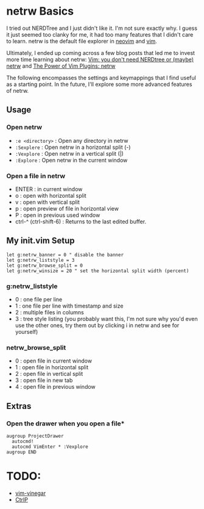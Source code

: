 # netrw Basics

I tried out NERDTree and I just didn't like it. I'm not sure exactly why. I guess it just seemed too clanky for me, it had too many features that I didn't care to learn. netrw is the default file explorer in [neovim](https://neovim.io/doc/user/pi_netrw.html#g:netrw_liststyle) and [vim](http://vimdoc.sourceforge.net/htmldoc/pi_netrw.html). 

Ultimately, I ended up coming across a few blog posts that led me to invest more time learning about netrw: [Vim: you don't need NERDtree or (maybe) netrw](https://shapeshed.com/vim-netrw/) and [The Power of Vim Plugins: netrw](http://snow-dev.com/the-power-of-vim-plugins-netrw/)

The following encompasses the settings and keymappings that I find useful as a starting point. In the future, I'll explore some more advanced features of netrw.


## Usage

### Open netrw

+ `:e <directory>` :  Open any directory in netrw
+ `:Sexplere` :  Open netrw in a horizontal split (-)
+ `:Vexplore` :  Open netrw in a vertical split (|)
+ `:Explore` :  Open netrw in the current window

### Open a file in netrw

+ ENTER :  in current window 
+ o :  open with horizontal split
+ v :  open with vertical split
+ p :  open preview of file in horizontal view
+ P :  open in previous used window
+ ctrl-^ (ctrl-shift-6) :  Returns to the last edited buffer.


## My init.vim Setup

```nvim
let g:netrw_banner = 0 " disable the banner 
let g:netrw_liststyle = 3
let g:netrw_browse_split = 0
let g:netrw_winsize = 20 " set the horizontal split width (percent)
```

### g:netrw_liststyle 

+ 0 :  one file per line
+ 1 :  one file per line with timestamp and size
+ 2 :  multiple files in columns
+ 3 :  tree style listing (you probably want this, I'm not sure why you'd even use the other ones, try them out by clicking i in netrw and see for yourself)

### netrw_browse_split

+ 0 :  open file in current window
+ 1 :  open file in horizontal split
+ 2 :  open file in vertical split
+ 3 :  open file in new tab
+ 4 :  open file in previous window


## Extras

### Open the drawer when you open a file*
```nvim
augroup ProjectDrawer
  autocmd!
  autocmd VimEnter * :Vexplore
augroup END
```

# TODO:

+ [vim-vinegar](https://github.com/tpope/vim-vinegar)
+ [CtrlP](https://github.com/kien/ctrlp.vim)

